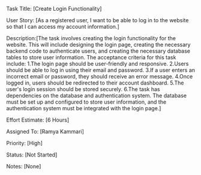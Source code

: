 Task Title: [Create Login Functionality]

User Story: [As a registered user, I want to be able to log in to the website so that I can access my account information.]

Description:[The task involves creating the login functionality for the website. This will include designing the login page, creating the necessary backend code to authenticate users, and creating the necessary database tables to store user information. The acceptance criteria for this task include:
1.The login page should be user-friendly and responsive.
2.Users should be able to log in using their email and password.
3.If a user enters an incorrect email or password, they should receive an error message.
4.Once logged in, users should be redirected to their account dashboard.
5.The user's login session should be stored securely.
6.The task has dependencies on the database and authentication system. The database must be set up and configured to store user information, and the authentication system must be integrated with the login page.]

Effort Estimate: [6 Hours]

Assigned To: [Ramya Kammari]

Priority: [High]

Status: [Not Started]

Notes: [None]